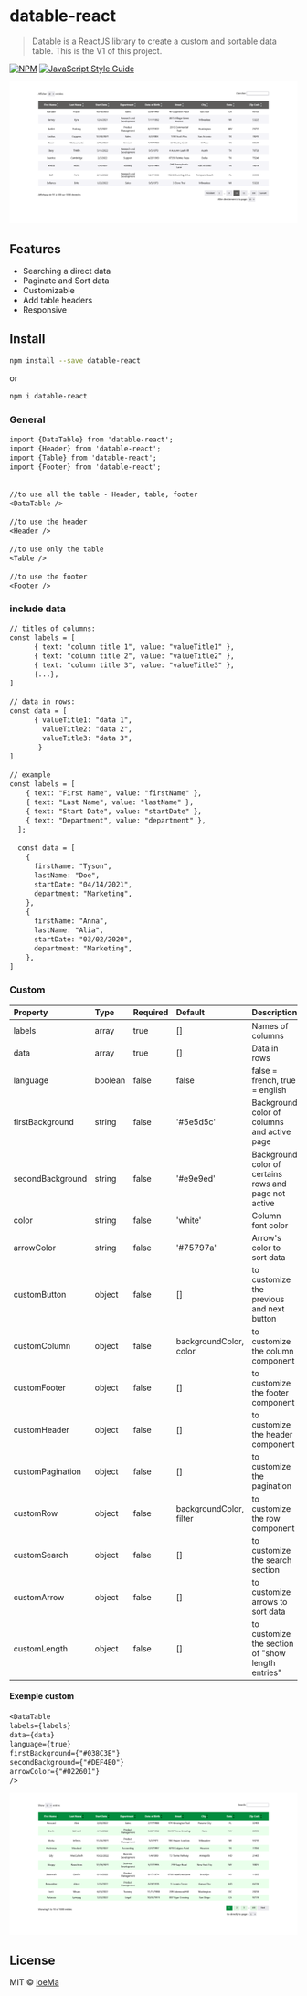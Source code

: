 # datable-react

> Datable is a ReactJS library to create a custom and sortable data table. This is the V1 of this project. 

[![NPM](https://img.shields.io/npm/v/datable-react.svg)](https://www.npmjs.com/package/datable-react) [![JavaScript Style Guide](https://img.shields.io/badge/code_style-standard-brightgreen.svg)](https://standardjs.com)

![Image](./example/public/datable.png)

## Features

   - Searching a direct data
   - Paginate and Sort data
   - Customizable
   - Add table headers
   - Responsive


## Install

```bash
npm install --save datable-react
```

or

```bash
npm i datable-react
```
### General
```reactJS
import {DataTable} from 'datable-react';
import {Header} from 'datable-react';
import {Table} from 'datable-react';
import {Footer} from 'datable-react';


//to use all the table - Header, table, footer 
<DataTable />

//to use the header
<Header />

//to use only the table
<Table />

//to use the footer
<Footer />
```

### include data

```
// titles of columns:
const labels = [ 
      { text: "column title 1", value: "valueTitle1" },
      { text: "column title 2", value: "valueTitle2" },
      { text: "column title 3", value: "valueTitle3" },
      {...},
]

// data in rows:
const data = [ 
      { valueTitle1: "data 1",
        valueTitle2: "data 2",
        valueTitle3: "data 3",
       }
]

// example
const labels = [
    { text: "First Name", value: "firstName" },
    { text: "Last Name", value: "lastName" },
    { text: "Start Date", value: "startDate" },
    { text: "Department", value: "department" },
  ];
  
  const data = [
    {
      firstName: "Tyson",
      lastName: "Doe",
      startDate: "04/14/2021",
      department: "Marketing",
    },
    {
      firstName: "Anna",
      lastName: "Alia",
      startDate: "03/02/2020",
      department: "Marketing",
    },
]

```
### Custom 


| Property         | Type    | Required | Default                 | Description                                           |
| :--------------- | :------ | :------- | :---------------------- | :---------------------------------------------------- |
| labels           | array   | true     | []                      | Names of columns                                      |
| data             | array   | true     | []                      | Data in rows                                          |
| language         | boolean | false    | false                   | false = french, true = english                        |
| firstBackground  | string  | false    | '#5e5d5c'               | Background color of columns and active page           |
| secondBackground | string  | false    | '#e9e9ed'               | Background color of certains rows and page not active |
| color            | string  | false    | 'white'                 | Column font color                                     |
| arrowColor       | string  | false    | '#75797a'               | Arrow's color to sort data                            |
| customButton     | object  | false    | []                      | to customize the previous and next button             |
| customColumn     | object  | false    | backgroundColor, color  | to customize the column component                     |
| customFooter     | object  | false    | []                      | to customize the footer component                     |
| customHeader     | object  | false    | []                      | to customize the header component                     |
| customPagination | object  | false    | []                      | to customize the pagination                           |
| customRow        | object  | false    | backgroundColor, filter | to customize the row component                        |
| customSearch     | object  | false    | []                      | to customize the search section                       |
| customArrow      | object  | false    | []                      | to customize arrows to sort data                      |
| customLength     | object  | false    | []                      | to customize the section of "show length entries"     |

#### Exemple custom

```
<DataTable 
labels={labels} 
data={data} 
language={true}
firstBackground={"#038C3E"}
secondBackground={"#DEF4E0"}
arrowColor={"#022601"}
/>
```
![Image](./example/public/data-tableCustom.png)
## License

MIT © [loeMa](https://github.com/loeMa)
